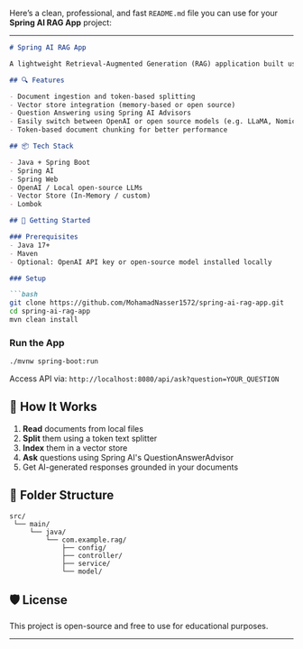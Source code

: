 Here’s a clean, professional, and fast `README.md` file you can use for your **Spring AI RAG App** project:

---

````markdown
# Spring AI RAG App

A lightweight Retrieval-Augmented Generation (RAG) application built using **Spring Boot** and **Spring AI**. It demonstrates how to process documents, store them in a vector store, and query them using an AI model to get context-aware answers.

## 🔍 Features

- Document ingestion and token-based splitting
- Vector store integration (memory-based or open source)
- Question Answering using Spring AI Advisors
- Easily switch between OpenAI or open source models (e.g. LLaMA, Nomic Embed)
- Token-based document chunking for better performance

## 📦 Tech Stack

- Java + Spring Boot
- Spring AI
- Spring Web
- OpenAI / Local open-source LLMs
- Vector Store (In-Memory / custom)
- Lombok

## 🚀 Getting Started

### Prerequisites
- Java 17+
- Maven
- Optional: OpenAI API key or open-source model installed locally

### Setup

```bash
git clone https://github.com/MohamadNasser1572/spring-ai-rag-app.git
cd spring-ai-rag-app
mvn clean install
````

### Run the App

```bash
./mvnw spring-boot:run
```

Access API via: `http://localhost:8080/api/ask?question=YOUR_QUESTION`

## 📝 How It Works

1. **Read** documents from local files
2. **Split** them using a token text splitter
3. **Index** them in a vector store
4. **Ask** questions using Spring AI's QuestionAnswerAdvisor
5. Get AI-generated responses grounded in your documents

## 📁 Folder Structure

```
src/
 └── main/
     └── java/
         └── com.example.rag/
             ├── config/
             ├── controller/
             ├── service/
             └── model/
```

## 🛡️ License

This project is open-source and free to use for educational purposes.

---

```
